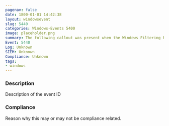 ```yaml
---
pagenav: false
date: 1800-01-01 14:42:38
layout: windowsevent
slug: 5440
categories: Windows-Events 5400
image: placeholder.png
summary: The following callout was present when the Windows Filtering Platform Base Filtering Engine started
Event: 5440
Log: Unknown
SIEM: Unknown
Compliance: Unknown
tags:
- windows
---
```


### Description

Description of the event ID

### Compliance

Reason why this may or may not be compliance related.

